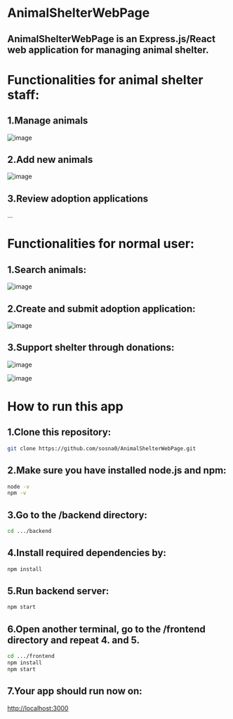 # AnimalShelterWebPage

## AnimalShelterWebPage is an Express.js/React web application for managing animal shelter.

# Functionalities for animal shelter staff:

## 1.Manage animals

![image](https://github.com/user-attachments/assets/9e8fdcc6-a78f-4903-a746-31f446d8eebb)

## 2.Add new animals

![image](https://github.com/user-attachments/assets/e29b80a0-8021-4975-b523-dae0aa942abc)

## 3.Review adoption applications

...

# Functionalities for normal user:

## 1.Search animals:

![image](https://github.com/user-attachments/assets/faed2f52-8000-404f-b903-b8504594d387)

## 2.Create and submit adoption application:

![image](https://github.com/user-attachments/assets/d124fc25-5633-4d32-a111-2e3d2ced7d98)

## 3.Support shelter through donations:

![image](https://github.com/user-attachments/assets/fb1b29b2-d697-4e3e-8e6b-bff1a2fec947)

![image](https://github.com/user-attachments/assets/63520c93-173e-46c3-b6a8-4e4e6c99fd01)

# How to run this app

## 1.Clone this repository:

```bash
git clone https://github.com/sosna0/AnimalShelterWebPage.git
```

## 2.Make sure you have installed node.js and npm:

```bash
node -v
npm -v
```

## 3.Go to the /backend directory:

```bash
cd .../backend
```

## 4.Install required dependencies by:

```bash
npm install
```

## 5.Run backend server:

```bash
npm start
```

## 6.Open another terminal, go to the /frontend directory and repeat 4. and 5.

```bash
cd .../frontend
npm install
npm start
```

## 7.Your app should run now on:

[http://localhost:3000](http://localhost:3000)
